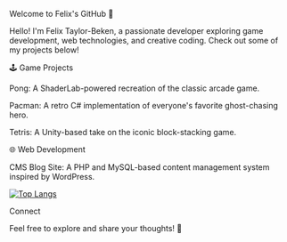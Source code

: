 Welcome to Felix's GitHub 👋

Hello! I'm Felix Taylor-Beken, a passionate developer exploring game development, web technologies, and creative coding. Check out some of my projects below!

🕹️ Game Projects

Pong: A ShaderLab-powered recreation of the classic arcade game.

Pacman: A retro C# implementation of everyone's favorite ghost-chasing hero.

Tetris: A Unity-based take on the iconic block-stacking game.

🌐 Web Development

CMS Blog Site: A PHP and MySQL-based content management system inspired by WordPress.

[![Top Langs](https://github-readme-stats.vercel.app/api/top-langs/?username=Felix06-dev)](https://github.com/anuraghazra/github-readme-stats)

Connect

Feel free to explore and share your thoughts! 🚀
